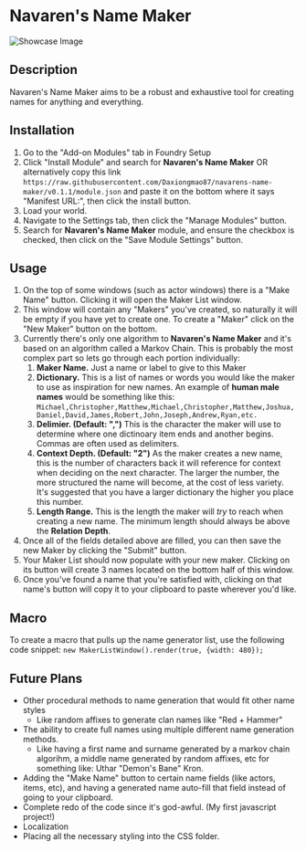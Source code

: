# Navaren's Name Maker
![Showcase Image](https://github.com/Daxiongmao87/navarens-name-maker/blob/639497e17658726ca70ef325105f352fd8e02f44/images/Showcase.gif?raw=true)

## Description
Navaren's Name Maker aims to be a robust and exhaustive tool for creating names for anything and everything.

## Installation
1. Go to the "Add-on Modules" tab in Foundry Setup
2. Click "Install Module" and search for **Navaren's Name Maker** OR alternatively copy this link ```https://raw.githubusercontent.com/Daxiongmao87/navarens-name-maker/v0.1.1/module.json``` and paste it on the bottom where it says "Manifest URL:", then click the install button.
3. Load your world.
4. Navigate to the Settings tab, then click the "Manage Modules" button.
5. Search for **Navaren's Name Maker** module, and ensure the checkbox is checked, then click on the "Save Module Settings" button.

## Usage
1. On the top of some windows (such as actor windows) there is a "Make Name" button.  Clicking it will open the Maker List window.
1. This window will contain any "Makers" you've created, so naturally it will be empty if you have yet to create one.  To create a "Maker" click on the "New Maker" button on the bottom.
1. Currently there's only one algorithm to **Navaren's Name Maker** and it's based on an algorithm called a Markov Chain.  This is probably the most complex part so lets go through each portion individually:
   1. **Maker Name.** Just a name or label to give to this Maker
   1. **Dictionary.** This is a list of names or words you would like the maker to use as inspiration for new names.  An example of **human male names** would be something like this: ```Michael,Christopher,Matthew,Michael,Christopher,Matthew,Joshua,Daniel,David,James,Robert,John,Joseph,Andrew,Ryan,etc.``` 
   1. **Delimier. (Default: ",")** This is the character the maker will use to determine where one dictinoary item ends and another begins.  Commas are often used as delimiters.
   1. **Context Depth. (Default: "2")** As the maker creates a new name, this is the number of characters back it will reference for context when deciding on the next character.  The larger the number, the more structured the name will become, at the cost of less variety.  It's suggested that you have a larger dictionary the higher you place this number.
   1. **Length Range.** This is the length the maker will *try* to reach when creating a new name.  The minimum length should always be above the **Relation Depth**.
1. Once all of the fields detailed above are filled, you can then save the new Maker by clicking the "Submit" button.
1.  Your Maker List should now populate with your new maker.  Clicking on its button will create 3 names located on the bottom half of this window.
1.  Once you've found a name that you're satisfied with, clicking on that name's button will copy it to your clipboard to paste wherever you'd like.

## Macro
To create a macro that pulls up the name generator list, use the following code snippet: ```new MakerListWindow().render(true, {width: 480});```

## Future Plans
* Other procedural methods to name generation that would fit other name styles
  * Like random affixes to generate clan names like "Red + Hammer"
* The ability to create full names using multiple different name generation methods.
  * Like having a first name and surname generated by a markov chain algorihm, a middle name generated by random affixes, etc for something like: Uthar "Demon's Bane" Kron.
* Adding the "Make Name" button to certain name fields (like actors, items, etc), and having a generated name auto-fill that field instead of going to your clipboard.
* Complete redo of the code since it's god-awful. (My first javascript project!)
* Localization
* Placing all the necessary styling into the CSS folder.

